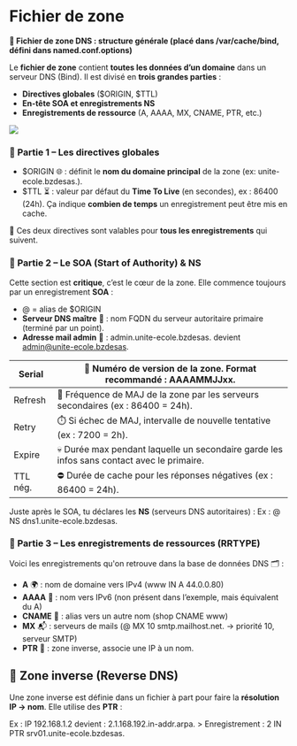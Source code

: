 # Fichier de zone

**🧾 Fichier de zone DNS : structure générale (placé dans /var/cache/bind, défini dans named.conf.options)**

Le **fichier de zone** contient **toutes les données d’un domaine** dans un serveur DNS (Bind). Il est divisé en **trois grandes parties** :

- **Directives globales** ($ORIGIN, $TTL) 
- **En-tête SOA et enregistrements NS**
- **Enregistrements de ressource** (A, AAAA, MX, CNAME, PTR, etc.)

![](../../../media/Cours-Services-réseaux-Linux-Fichier-de-zone-image1.png)

### **🧷 Partie 1 – Les directives globales**

- $ORIGIN 🌐 : définit le **nom du domaine principal** de la zone (ex: unite-ecole.bzdesas.).
- $TTL ⏳ : valeur par défaut du **Time To Live** (en secondes), ex : 86400 (24h). Ça indique **combien de temps** un enregistrement peut être mis en cache.

🔎 Ces deux directives sont valables pour **tous les enregistrements** qui suivent.



### **📌 Partie 2 – Le SOA (Start of Authority) & NS**

Cette section est **critique**, c’est le cœur de la zone. Elle commence toujours par un enregistrement **SOA** :

- @ = alias de $ORIGIN
- **Serveur DNS maître** 🧠 : nom FQDN du serveur autoritaire primaire (terminé par un point).
- **Adresse mail admin** 📧 : admin.unite-ecole.bzdesas. devient admin@unite-ecole.bzdesas.

| Serial | 🔁 Numéro de version de la zone. Format recommandé : AAAAMMJJxx. |
|--|--|
| Refresh | 🔄 Fréquence de MAJ de la zone par les serveurs secondaires (ex : 86400 = 24h). |
| Retry | ⏱️ Si échec de MAJ, intervalle de nouvelle tentative (ex : 7200 = 2h). |
| Expire | 💀 Durée max pendant laquelle un secondaire garde les infos sans contact avec le primaire. |
| TTL nég. | ⛔ Durée de cache pour les réponses négatives (ex : 86400 = 24h). |

Juste après le SOA, tu déclares les **NS** (serveurs DNS autoritaires) : Ex : @ NS dns1.unite-ecole.bzdesas.



### **📍 Partie 3 – Les enregistrements de ressources (RRTYPE)**

Voici les enregistrements qu'on retrouve dans la base de données DNS 🗂️ :

- **A** 🌍 : nom de domaine vers IPv4 (www IN A 44.0.0.80)
- **AAAA** 🧪 : nom vers IPv6 (non présent dans l’exemple, mais équivalent du A)
- **CNAME** 🔗 : alias vers un autre nom (shop CNAME www)
- **MX** 📬 : serveurs de mails (@ MX 10 smtp.mailhost.net. → priorité 10, serveur SMTP)
- **PTR** 🔁 : zone inverse, associe une IP à un nom.


## **🔄 Zone inverse (Reverse DNS)**

Une zone inverse est définie dans un fichier à part pour faire la **résolution IP → nom**. Elle utilise des **PTR** :

Ex : IP 192.168.1.2 devient : 2.1.168.192.in-addr.arpa. > Enregistrement : 2 IN PTR srv01.unite-ecole.bzdesas.







